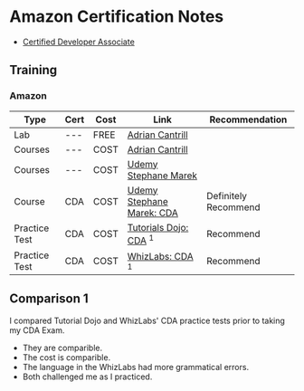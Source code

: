 # Amazon Certification Notes

* [Certified Developer Associate](CDA/AWS-CDA.md)

## Training

### Amazon

Type | Cert | Cost | Link | Recommendation
-----|------|------|------|---------------
Lab | --- | FREE | [Adrian Cantrill](https://learn.cantrill.io/p/labs-overview) |
Courses | --- | COST | [Adrian Cantrill](https://learn.cantrill.io/) |
Courses | --- | COST | [Udemy Stephane Marek](https://www.udemy.com/user/stephane-maarek/) |
Course | CDA | COST | [Udemy Stephane Marek: CDA](https://www.udemy.com/course/aws-certified-developer-associate-dva-c01/)| Definitely Recommend
Practice Test | CDA | COST | [Tutorials Dojo: CDA](https://portal.tutorialsdojo.com/courses/aws-certified-developer-associate-practice-exams/) <sup>1</sup>| Recommend
Practice Test | CDA | COST | [WhizLabs: CDA](https://www.whizlabs.com/learn/course/aws-developer-associate/160) <sup>1</sup> | Recommend

## Comparison 1

I compared Tutorial Dojo and WhizLabs' CDA practice tests prior to taking my CDA Exam.

* They are comparible.
* The cost is comparible.
* The language in the WhizLabs had more grammatical errors.
* Both challenged me as I practiced.